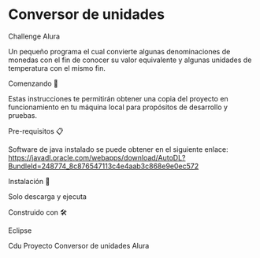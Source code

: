 # Conversor de unidades 

Challenge Alura 

Un pequeño programa el cual convierte algunas denominaciones de monedas con el fin de conocer su valor equivalente y algunas unidades de temperatura con el mismo fin. 

Comenzando 🚀 

Estas instrucciones te permitirán obtener una copia del proyecto en funcionamiento en tu máquina local para propósitos de desarrollo y pruebas. 

Pre-requisitos 📋 

Software de java instalado se puede obtener en el siguiente enlace: https://javadl.oracle.com/webapps/download/AutoDL?BundleId=248774_8c876547113c4e4aab3c868e9e0ec572 

 

Instalación 🔧 

Solo descarga y ejecuta 

 

Construido con 🛠️ 

Eclipse 

Cdu
Proyecto Conversor de unidades Alura
